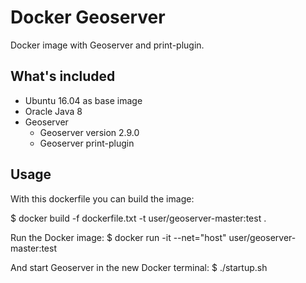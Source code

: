 # Docker Geoserver
Docker image with Geoserver and print-plugin.

## What's included
- Ubuntu 16.04 as base image
- Oracle Java 8
- Geoserver
     - Geoserver version 2.9.0
     - Geoserver print-plugin

## Usage
With this dockerfile you can build the image:

$ docker build -f dockerfile.txt -t user/geoserver-master:test .

Run the Docker image:
$ docker run -it --net="host" user/geoserver-master:test

And start Geoserver in the new Docker terminal:
$ ./startup.sh
